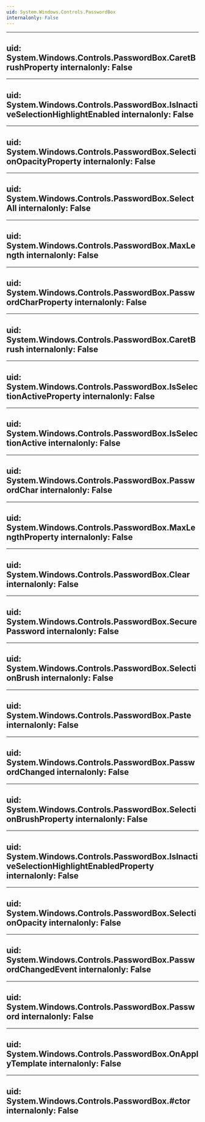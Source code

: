 ```yaml
---
uid: System.Windows.Controls.PasswordBox
internalonly: False
---
```


---
uid: System.Windows.Controls.PasswordBox.CaretBrushProperty
internalonly: False
---

---
uid: System.Windows.Controls.PasswordBox.IsInactiveSelectionHighlightEnabled
internalonly: False
---

---
uid: System.Windows.Controls.PasswordBox.SelectionOpacityProperty
internalonly: False
---

---
uid: System.Windows.Controls.PasswordBox.SelectAll
internalonly: False
---

---
uid: System.Windows.Controls.PasswordBox.MaxLength
internalonly: False
---

---
uid: System.Windows.Controls.PasswordBox.PasswordCharProperty
internalonly: False
---

---
uid: System.Windows.Controls.PasswordBox.CaretBrush
internalonly: False
---

---
uid: System.Windows.Controls.PasswordBox.IsSelectionActiveProperty
internalonly: False
---

---
uid: System.Windows.Controls.PasswordBox.IsSelectionActive
internalonly: False
---

---
uid: System.Windows.Controls.PasswordBox.PasswordChar
internalonly: False
---

---
uid: System.Windows.Controls.PasswordBox.MaxLengthProperty
internalonly: False
---

---
uid: System.Windows.Controls.PasswordBox.Clear
internalonly: False
---

---
uid: System.Windows.Controls.PasswordBox.SecurePassword
internalonly: False
---

---
uid: System.Windows.Controls.PasswordBox.SelectionBrush
internalonly: False
---

---
uid: System.Windows.Controls.PasswordBox.Paste
internalonly: False
---

---
uid: System.Windows.Controls.PasswordBox.PasswordChanged
internalonly: False
---

---
uid: System.Windows.Controls.PasswordBox.SelectionBrushProperty
internalonly: False
---

---
uid: System.Windows.Controls.PasswordBox.IsInactiveSelectionHighlightEnabledProperty
internalonly: False
---

---
uid: System.Windows.Controls.PasswordBox.SelectionOpacity
internalonly: False
---

---
uid: System.Windows.Controls.PasswordBox.PasswordChangedEvent
internalonly: False
---

---
uid: System.Windows.Controls.PasswordBox.Password
internalonly: False
---

---
uid: System.Windows.Controls.PasswordBox.OnApplyTemplate
internalonly: False
---

---
uid: System.Windows.Controls.PasswordBox.#ctor
internalonly: False
---
